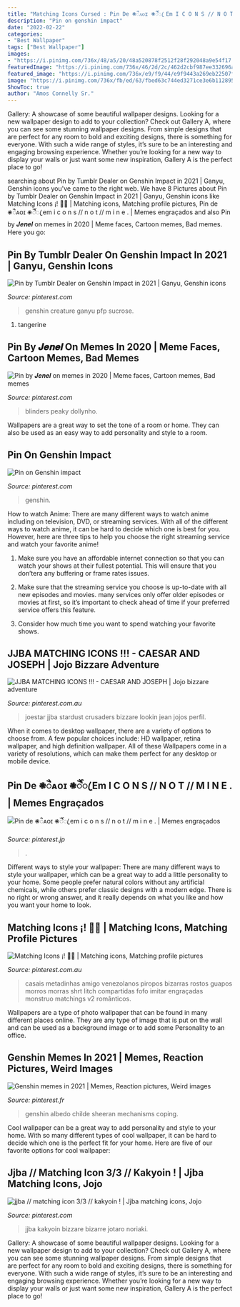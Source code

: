 ```yaml
---
title: "Matching Icons Cursed : Pin De 𖠇𑂶ᴀᴏɪ 𖠇𑂶ᩘꦿ Em I C O N S // N O T // M I N E ."
description: "Pin on genshin impact"
date: "2022-02-22"
categories:
- "Best Wallpaper"
tags: ["Best Wallpaper"]
images:
- "https://i.pinimg.com/736x/48/a5/20/48a520878f2512f28f292048a9e54f17.jpg"
featuredImage: "https://i.pinimg.com/736x/46/2d/2c/462d2cbf987ee332696a6c8693e1bc32.jpg"
featured_image: "https://i.pinimg.com/736x/e9/f9/44/e9f9443a269eb22507f522790a45635b.jpg"
image: "https://i.pinimg.com/736x/fb/ed/63/fbed63c744ed3271ce3e6b11289558ac.jpg"
ShowToc: true
author: "Amos Connelly Sr."
---
```



Gallery: A showcase of some beautiful wallpaper designs.
Looking for a new wallpaper design to add to your collection? Check out Gallery A, where you can see some stunning wallpaper designs. From simple designs that are perfect for any room to bold and exciting designs, there is something for everyone. With such a wide range of styles, it’s sure to be an interesting and engaging browsing experience. Whether you’re looking for a new way to display your walls or just want some new inspiration, Gallery A is the perfect place to go!
		
		
		
		
		
		
		
	

		
searching about Pin by Tumblr Dealer on Genshin Impact in 2021 | Ganyu, Genshin icons you've came to the right web. We have 8 Pictures about Pin by Tumblr Dealer on Genshin Impact in 2021 | Ganyu, Genshin icons like Matching Icons ¡! 🌱🌿 | Matching icons, Matching profile pictures, Pin de 𖠇𑂶ᴀᴏɪ 𖠇𑂶ᩘꦿ em i c o n s // n o t // m i n e . | Memes engraçados and also Pin by 𝑱𝒆𝒏𝒆𝒍 on memes in 2020 | Meme faces, Cartoon memes, Bad memes. Here you go:
		
    
## Pin By Tumblr Dealer On Genshin Impact In 2021 | Ganyu, Genshin Icons

<img loading=lazy src="https://i.pinimg.com/736x/e9/f9/44/e9f9443a269eb22507f522790a45635b.jpg" onerror="this.onerror=null;this.src='https://tse3.mm.bing.net/th?id=OIP.7PXcb6CZTcno1ftAVfLusAAAAA&amp;pid=15.1';" alt="Pin by Tumblr Dealer on Genshin Impact in 2021 | Ganyu, Genshin icons">

_Source: pinterest.com_

>genshin creature ganyu pfp sucrose. 

	

1. tangerine 

    
## Pin By 𝑱𝒆𝒏𝒆𝒍 On Memes In 2020 | Meme Faces, Cartoon Memes, Bad Memes

<img loading=lazy src="https://i.pinimg.com/736x/48/a5/20/48a520878f2512f28f292048a9e54f17.jpg" onerror="this.onerror=null;this.src='https://tse1.mm.bing.net/th?id=OIP.kRix3YJDnDVEq0lE8kFXmwHaFF&amp;pid=15.1';" alt="Pin by 𝑱𝒆𝒏𝒆𝒍 on memes in 2020 | Meme faces, Cartoon memes, Bad memes">

_Source: pinterest.com_

>blinders peaky dollynho. 

	

Wallpapers are a great way to set the tone of a room or home. They can also be used as an easy way to add personality and style to a room.

    
## Pin On Genshin Impact

<img loading=lazy src="https://i.pinimg.com/736x/ae/0d/af/ae0dafadee8f92ed6d9eacceed6f6fa8.jpg" onerror="this.onerror=null;this.src='https://tse2.mm.bing.net/th?id=OIP.ORi8f7SbLQKMID57oFeIAQHaGq&amp;pid=15.1';" alt="Pin on Genshin impact">

_Source: pinterest.com_

>genshin. 

	

How to watch Anime: There are many different ways to watch anime including on television, DVD, or streaming services.
With all of the different ways to watch anime, it can be hard to decide which one is best for you. However, here are three tips to help you choose the right streaming service and watch your favorite anime!
1. Make sure you have an affordable internet connection so that you can watch your shows at their fullest potential. This will ensure that you don’tera any buffering or frame rates issues.

2. Make sure that the streaming service you choose is up-to-date with all new episodes and movies. many services only offer older episodes or movies at first, so it’s important to check ahead of time if your preferred service offers this feature.

3. Consider how much time you want to spend watching your favorite shows.

    
## JJBA MATCHING ICONS !!! - CAESAR AND JOSEPH | Jojo Bizzare Adventure

<img loading=lazy src="https://i.pinimg.com/736x/4c/dd/4e/4cdd4e3c7dd1e0405d2e2220727bb0ce.jpg" onerror="this.onerror=null;this.src='https://tse2.mm.bing.net/th?id=OIP.S-TccQSQK_3Siie8Z2qQvQAAAA&amp;pid=15.1';" alt="JJBA MATCHING ICONS !!! - CAESAR AND JOSEPH | Jojo bizzare adventure">

_Source: pinterest.com.au_

>joestar jjba stardust crusaders bizzare lookin jean jojos perfil. 

	

When it comes to desktop wallpaper, there are a variety of options to choose from. A few popular choices include: HD wallpaper, retina wallpaper, and high definition wallpaper. All of these Wallpapers come in a variety of resolutions, which can make them perfect for any desktop or mobile device. 

    
## Pin De 𖠇𑂶ᴀᴏɪ 𖠇𑂶ᩘꦿ Em I C O N S // N O T // M I N E . | Memes Engraçados

<img loading=lazy src="https://i.pinimg.com/736x/fb/ed/63/fbed63c744ed3271ce3e6b11289558ac.jpg" onerror="this.onerror=null;this.src='https://tse3.mm.bing.net/th?id=OIP.LiU236dGU9ToqQ3h8BjkqgHaHa&amp;pid=15.1';" alt="Pin de 𖠇𑂶ᴀᴏɪ 𖠇𑂶ᩘꦿ em i c o n s // n o t // m i n e . | Memes engraçados">

_Source: pinterest.jp_

>. 

	

Different ways to style your wallpaper:
There are many different ways to style your wallpaper, which can be a great way to add a little personality to your home. Some people prefer natural colors without any artificial chemicals, while others prefer classic designs with a modern edge. There is no right or wrong answer, and it really depends on what you like and how you want your home to look.

    
## Matching Icons ¡! 🌱🌿 | Matching Icons, Matching Profile Pictures

<img loading=lazy src="https://i.pinimg.com/originals/a4/79/31/a4793169a4ecc3018ada1ef9d96fbee2.jpg" onerror="this.onerror=null;this.src='https://tse2.mm.bing.net/th?id=OIP.BrLnZGcHTLBGHWtQdRBLKwHaHa&amp;pid=15.1';" alt="Matching Icons ¡! 🌱🌿 | Matching icons, Matching profile pictures">

_Source: pinterest.com.au_

>casais metadinhas amigo venezolanos piropos bizarras rostos guapos morros morras shrt litch compartidas fofo imitar engraçadas monstruo matchings v2 românticos. 

	



Wallpapers are a type of photo wallpaper that can be found in many different places online. They are any type of image that is put on the wall and can be used as a background image or to add some Personality to an office.

    
## Genshin Memes In 2021 | Memes, Reaction Pictures, Weird Images

<img loading=lazy src="https://i.pinimg.com/736x/cb/de/4a/cbde4a18f878df63d0d6fa0ec982e173.jpg" onerror="this.onerror=null;this.src='https://tse2.mm.bing.net/th?id=OIP.flJR4mGPNcPteWihmRTLcgAAAA&amp;pid=15.1';" alt="Genshin memes in 2021 | Memes, Reaction pictures, Weird images">

_Source: pinterest.fr_

>genshin albedo childe sheeran mechanisms coping. 

	

Cool wallpaper can be a great way to add personality and style to your home. With so many different types of cool wallpaper, it can be hard to decide which one is the perfect fit for your home. Here are five of our favorite options for cool wallpaper: 

    
## Jjba // Matching Icon 3/3 // Kakyoin ! | Jjba Matching Icons, Jojo

<img loading=lazy src="https://i.pinimg.com/736x/46/2d/2c/462d2cbf987ee332696a6c8693e1bc32.jpg" onerror="this.onerror=null;this.src='https://tse4.mm.bing.net/th?id=OIP.N_VDB4dlAgDHXP6Bl60svQHaHR&amp;pid=15.1';" alt="jjba // matching icon 3/3 // kakyoin ! | Jjba matching icons, Jojo">

_Source: pinterest.com_

>jjba kakyoin bizzare bizarre jotaro noriaki. 

	

Gallery: A showcase of some beautiful wallpaper designs.
Looking for a new wallpaper design to add to your collection? Check out Gallery A, where you can see some stunning wallpaper designs. From simple designs that are perfect for any room to bold and exciting designs, there is something for everyone. With such a wide range of styles, it’s sure to be an interesting and engaging browsing experience. Whether you’re looking for a new way to display your walls or just want some new inspiration, Gallery A is the perfect place to go!





	
	
